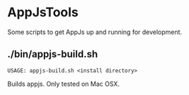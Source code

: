 # AppJsTools

Some scripts to get AppJs up and running for development.

## ./bin/appjs-build.sh

`
USAGE: appjs-build.sh <install directory>
`

Builds appjs. Only tested on Mac OSX.


